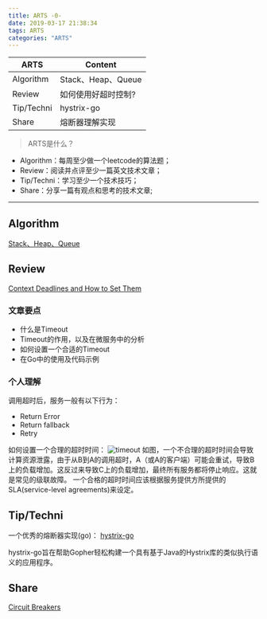 ```yaml
---
title: ARTS -0-
date: 2019-03-17 21:38:34
tags: ARTS
categories: "ARTS"
---
```

| ARTS       | Content             |
| ---------- | ------------------- |
| Algorithm  | Stack、Heap、Queue  |
| Review     | 如何使用好超时控制? |
| Tip/Techni | hystrix-go          |
| Share      | 熔断器理解实现      |
<!-- more -->

> ARTS是什么？
- Algorithm：每周至少做一个leetcode的算法题；
- Review：阅读并点评至少一篇英文技术文章；
- Tip/Techni：学习至少一个技术技巧；
- Share：分享一篇有观点和思考的技术文章;

---

## Algorithm
[Stack、Heap、Queue](http://eleztian.top/2019/03/18/Abstract-Stack-And-Queue/)

## Review

[Context Deadlines and How to Set Them](https://engineering.grab.com/context-deadlines-and-how-to-set-them)

### 文章要点
- 什么是Timeout
- Timeout的作用，以及在微服务中的分析
- 如何设置一个合适的Timeout
- 在Go中的使用及代码示例

### 个人理解
调用超时后，服务一般有以下行为：
- Return Error
- Return fallback
- Retry

如何设置一个合理的超时时间：
![timeout](https://engineering.grab.com/img/context-deadlines-and-how-to-set-them/image3.jpg)
如图，一个不合理的超时时间会导致计算资源泄露，由于从B到A的调用超时，A（或A的客户端）可能会重试，导致B上的负载增加。这反过来导致C上的负载增加，最终所有服务都将停止响应。这就是常见的级联故障。
一个合格的超时时间应该根据服务提供方所提供的SLA(service-level agreements)来设定。

## Tip/Techni
一个优秀的熔断器实现(go)： [hystrix-go](https://github.com/afex/hystrix-go)

hystrix-go旨在帮助Gopher轻松构建一个具有基于Java的Hystrix库的类似执行语义的应用程序。

## Share

[Circuit Breakers](/2019/03/24/Circuit-Breakers/)
